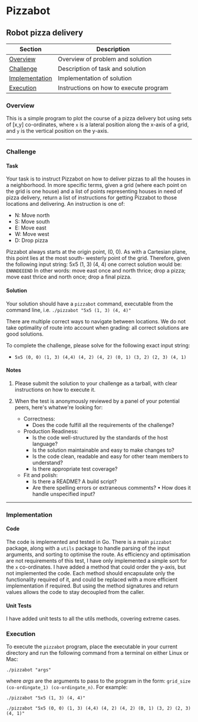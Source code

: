 # Pizzabot

## Robot pizza delivery

Section                           | Description
----------------------------------|------------
[Overview](#overview)             | Overview of problem and solution
[Challenge](#challenge)           | Description of task and solution
[Implementation](#implementation) | Implementation of solution
[Execution](#execution)           | Instructions on how to execute program

### Overview

This is a simple program to plot the course of a pizza delivery bot using sets of [x,y] co-ordinates,
where `x` is a lateral position along the x-axis of a grid, and `y` is the vertical position on the
y-axis.

___

### Challenge

#### Task
Your task is to instruct Pizzabot on how to deliver pizzas to all the houses in a neighborhood.
In more specific terms, given a grid (where each point on the grid is one house) and a list of
points representing houses in need of pizza delivery, return a list of instructions for getting
Pizzabot to those locations and delivering. An instruction is one of:

- N: Move north 
- S: Move south 
- E: Move east 
- W: Move west 
- D: Drop pizza

Pizzabot always starts at the origin point, (0, 0). As with a Cartesian plane, this point lies 
at the most south- westerly point of the grid. Therefore, given the following input string: 5x5 (1, 3) (4, 4)
one correct solution would be: `ENNNDEEEND`  In other words: move east once and north thrice; drop a pizza; move east thrice and north once; 
drop a final pizza.

#### Solution

Your solution should have a `pizzabot` command, executable from the command line, 
i.e. `./pizzabot "5x5 (1, 3) (4, 4)"` 

There are multiple correct ways to navigate between locations. We do not take optimality of route 
into account when grading: all correct solutions are good solutions.

To complete the challenge, please solve for the following exact input string:
 
- `5x5 (0, 0) (1, 3) (4,4) (4, 2) (4, 2) (0, 1) (3, 2) (2, 3) (4, 1)`

#### Notes

1. Please submit the solution to your challenge as a tarball, with clear instructions on how to 
execute it.

2. When the test is anonymously reviewed by a panel of your potential peers, here's whatwe're looking for:
   - Correctness:
     - Does the code fulfill all the requirements of the challenge?
   - Production Readiness:
     - Is the code well-structured by the standards of the host language?
     - Is the solution maintainable and easy to make changes to?
     - Is the code clean, readable and easy for other team members to understand? 
     - Is there appropriate test coverage?
   - Fit and polish:
     - Is there a README? A build script?
     - Are there spelling errors or extraneous comments? • How does it handle unspecified input?

___

### Implementation

#### Code

The code is implemented and tested in Go.  There is a main `pizzabot` package, along with a `utils`
package to handle parsing of the input arguments, and sorting to optimise the route.  As efficiency
and optimisation are not requirements of this test, I have only implemented a simple sort for the
`x` co-ordinates.  I have added a method that could order the y-axis, but not implemented the code.
Each method should encapsulate only the functionality required of it, and could be replaced with a
more efficient implementation if required.  But using the method signatures and return values allows
the code to stay decoupled from the caller.

#### Unit Tests

I have added unit tests to all the utils methods, covering extreme cases.

### Execution

To execute the `pizzabot` program, place the executable in your current directory and run the 
following command from a terminal on either Linux or Mac:

`./pizzabot "args"`

where _args_ are the arguments to pass to the program in the form:
`grid_size (co-ordingate_1) (co-ordingate_n)`.  For example:

`./pizzabot "5x5 (1, 3) (4, 4)"`

`./pizzabot "5x5 (0, 0) (1, 3) (4,4) (4, 2) (4, 2) (0, 1) (3, 2) (2, 3) (4, 1)"`
